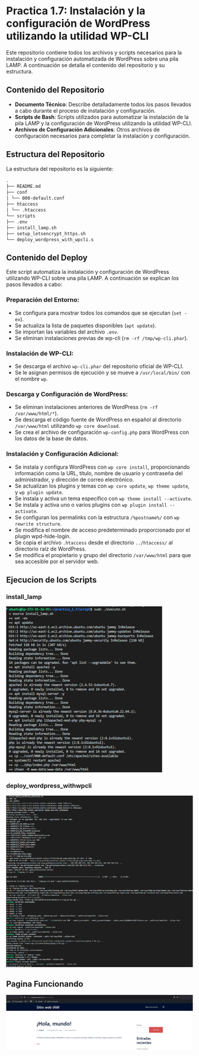 # Practica 1.7: Instalación y la configuración de WordPress utilizando la utilidad WP-CLI

Este repositorio contiene todos los archivos y scripts necesarios para la instalación y configuración automatizada de WordPress sobre una pila LAMP. A continuación se detalla el contenido del repositorio y su estructura.

## Contenido del Repositorio

- **Documento Técnico**: Describe detalladamente todos los pasos llevados a cabo durante el proceso de instalación y configuración.
- **Scripts de Bash**: Scripts utilizados para automatizar la instalación de la pila LAMP y la configuración de WordPress utilizando la utilidad WP-CLI.
- **Archivos de Configuración Adicionales**: Otros archivos de configuración necesarios para completar la instalación y configuración.

## Estructura del Repositorio

La estructura del repositorio es la siguiente:
```
.
├── README.md  
├── conf
│ └── 000-default.conf
├── htaccess
│ └── .htaccess
└── scripts
├── .env
├── install_lamp.sh
├── setup_letsencrypt_https.sh
└── deploy_wordpress_with_wpcli.s
```

## Contenido del Deploy

Este script automatiza la instalación y configuración de WordPress utilizando WP-CLI sobre una pila LAMP. A continuación se explican los pasos llevados a cabo:

### **Preparación del Entorno:**
   - Se configura para mostrar todos los comandos que se ejecutan (`set -ex`).
   - Se actualiza la lista de paquetes disponibles (`apt update`).
   - Se importan las variables del archivo `.env`.
   - Se eliminan instalaciones previas de wp-cli (`rm -rf /tmp/wp-cli.phar`).

### **Instalación de WP-CLI:**
   - Se descarga el archivo `wp-cli.phar` del repositorio oficial de WP-CLI.
   - Se le asignan permisos de ejecución y se mueve a `/usr/local/bin/` con el nombre `wp`.

### **Descarga y Configuración de WordPress:**
   - Se eliminan instalaciones anteriores de WordPress (`rm -rf /var/www/html/*`).
   - Se descarga el código fuente de WordPress en español al directorio `/var/www/html` utilizando `wp core download`.
   - Se crea el archivo de configuración `wp-config.php` para WordPress con los datos de la base de datos.

### **Instalación y Configuración Adicional:**
   - Se instala y configura WordPress con `wp core install`, proporcionando información como la URL, título, nombre de usuario y contraseña del administrador, y dirección de correo electrónico.
   - Se actualizan los plugins y temas con `wp core update`, `wp theme update`, y `wp plugin update`.
   - Se instala y activa un tema específico con `wp theme install --activate`.
   - Se instala y activa uno o varios plugins con `wp plugin install --activate`.
   - Se configuran los permalinks con la estructura `/%postname%/` con `wp rewrite structure`.
   - Se modifica el nombre de acceso predeterminado proporcionado por el plugin wpd-hide-login.
   - Se copia el archivo `.htaccess` desde el directorio `../htaccess/` al directorio raíz de WordPress.
   - Se modifica el propietario y grupo del directorio `/var/www/html` para que sea accesible por el servidor web.
## Ejecucion de los Scripts
### install_lamp
![](images/Install.PNG)

### deploy_wordpress_withwpcli
![](images/deploy.PNG)
## Pagina Funcionando
![](images/Permalink.PNG)
